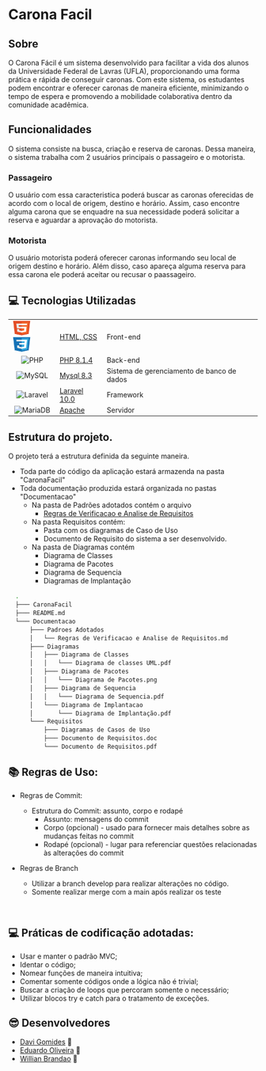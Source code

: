 # Carona Facil

## Sobre

O Carona Fácil é um sistema desenvolvido para facilitar a vida dos alunos da Universidade Federal de Lavras (UFLA), proporcionando uma forma prática e rápida de conseguir caronas. Com este sistema, os estudantes podem encontrar e oferecer caronas de maneira eficiente, minimizando o tempo de espera e promovendo a mobilidade colaborativa dentro da comunidade acadêmica.

## Funcionalidades

O sistema consiste na busca, criação e reserva de caronas. Dessa maneira, o sistema trabalha com 2 usuários principais o passageiro e o motorista.

### Passageiro

O usuário com essa caracteristica poderá buscar as caronas oferecidas de acordo com o local de origem, destino e horário. Assim, caso encontre alguma carona que se enquadre na sua necessidade poderá solicitar a reserva e aguardar a aprovação do motorista.

### Motorista

O usuário motorista poderá oferecer caronas informando seu local de origem destino e horário. Além disso, caso apareça alguma reserva para essa carona ele poderá aceitar ou recusar o paassageiro.

## :computer: Tecnologias Utilizadas

<table border-collapse=collapse>
  <tr>
    <td><img alt="HTML" height="30" width="40" src="https://raw.githubusercontent.com/devicons/devicon/1119b9f84c0290e0f0b38982099a2bd027a48bf1/icons/html5/html5-original.svg" /> 
    <img alt="CSS" height="30" width="40" src="https://raw.githubusercontent.com/devicons/devicon/1119b9f84c0290e0f0b38982099a2bd027a48bf1/icons/css3/css3-original.svg" /> 
    </td>
    <td><a href="https://www.w3schools.com/html/" target="_blank">HTML, CSS </a></td>
    <td>Front-end</td>
  </tr>
  <tr>
    <td align ="center"><img alt="PHP"  height="30" width="40"  src="https://www.php.net//images/logos/new-php-logo.svg" /></td>
    <td><a href="https://www.php.net/docs.php" target="_blank">PHP 8.1.4</a></td>
    <td>Back-end</td>
  </tr>
  <tr>
    <td align ="center"><img alt="MySQL" height="30" width="40" src="https://upload.wikimedia.org/wikipedia/commons/0/0a/MySQL_textlogo.svg" /></td>
    <td><a href="https://www.mysql.com/" target="_blank">Mysql 8.3</a></td>
    <td>Sistema de gerenciamento de banco de dados</td>
  </tr>
    <tr>
    <td align ="center"><img alt="Laravel" height="30" width="40" src="https://upload.wikimedia.org/wikipedia/commons/9/9a/Laravel.svg" /></td>
    <td><a href="https://laravel.com/docs/10.x/readme" target="_blank">Laravel 10.0 </a></td>
    <td>Framework</td>
  </tr>
    <tr>
    <td align ="center"><img alt="MariaDB" height="30" width="40" src="https://upload.wikimedia.org/wikipedia/commons/1/10/Apache_HTTP_server_logo_%282019-present%29.svg" /></td>
    <td><a href="https://www.apache.org/" target="_blank">Apache</a></td>
    <td>Servidor</td>
  </tr>
</table>

## Estrutura do projeto.

O projeto terá a estrutura definida da seguinte maneira.

- Toda parte do código da aplicação estará armazenda na pasta "CaronaFacil"
- Toda documentação produzida estará organizada no pastas "Documentacao"
  - Na pasta de Padrões adotados contém o arquivo
    - [Regras de Verificacao e Analise de Requisitos](./Documentacao/Padroes%20Adotados/Regras%20de%20Verificacao%20e%20Analise%20de%20Requisitos.md)
  - Na pasta Requisitos contém:
    - Pasta com os diagramas de Caso de Uso
    - Documento de Requisito do sistema a ser desenvolvido.
  - Na pasta de Diagramas contém
    - Diagrama de Classes
    - Diagrama de Pacotes
    - Diagrama de Sequencia
    - Diagramas de Implantação

```bash
  .
  ├─── CaronaFacil
  ├─── README.md
  └─── Documentacao
      ├─── Padroes Adotados
      │   └── Regras de Verificacao e Analise de Requisitos.md
      ├─── Diagramas
      │   ├─── Diagrama de Classes
      │   │   └─── Diagrama de classes UML.pdf
      │   ├─── Diagrama de Pacotes
      │   │   └─── Diagrama de Pacotes.png
      │   ├─── Diagrama de Sequencia
      │   │   └─── Diagrama de Sequencia.pdf
      │   └─── Diagrama de Implantacao
      │       └─── Diagrama de Implantação.pdf
      └─── Requisitos
          ├─── Diagramas de Casos de Uso
          ├─── Documento de Requisitos.doc
          └─── Documento de Requisitos.pdf


```

## :books: Regras de Uso:

- Regras de Commit:
  - Estrutura do Commit​​​​​​​: assunto, corpo e rodapé
    - Assunto: mensagens do commit
    - Corpo (opcional) - usado para fornecer mais detalhes sobre as mudanças feitas no commit
    - Rodapé (opcional) - lugar para referenciar questões relacionadas às alterações do commit

- Regras de Branch 
  - Utilizar a branch develop para realizar alterações no código.
  - Somente realizar merge com a main após realizar os teste


<br>


## :computer: Práticas de codificação adotadas:

- Usar e manter o padrão MVC;
- Identar o código;
- Nomear funções de maneira intuitiva;
- Comentar somente códigos onde a lógica não é trivial;
- Buscar a criação de loops que percoram somente o necessário;
- Utilizar blocos try e catch para o tratamento de exceções.

## :sunglasses: Desenvolvedores

- [Davi Gomides](https://github.com/daviresende123) :wolf:
- [Eduardo Oliveira](https://github.com/eduardoliveirag) :wolf:
- [Willian Brandao](https://github.com/WillianBrandao) :wolf:
